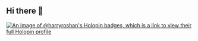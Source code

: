 ## Hi there 👋

<!--
**harryroshan/harryroshan** is a ✨ _special_ ✨ repository because its `README.md` (this file) appears on your GitHub profile.

Here are some ideas to get you started:

- 🔭 I’m currently working on ...
- 🌱 I’m currently learning ...
- 👯 I’m looking to collaborate on ...
- 🤔 I’m looking for help with ...
- 💬 Ask me about ...
- 📫 How to reach me: ...
- 😄 Pronouns: ...
- ⚡ Fun fact: ...
-->

[![An image of @harryroshan's Holopin badges, which is a link to view their full Holopin profile](https://holopin.me/harryroshan)](https://holopin.io/@harryroshan)
